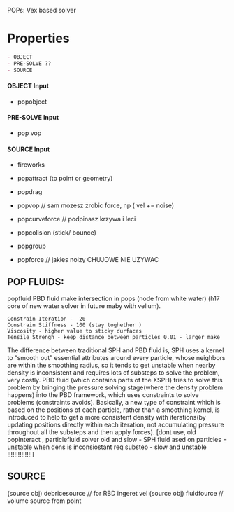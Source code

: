 
POPs: Vex based solver


# Properties
```md
- OBJECT 
- PRE-SOLVE ??
- SOURCE 
```

#### OBJECT Input  
- popobject  

#### PRE-SOLVE Input    
- pop vop  

#### SOURCE Input    
- fireworks  
- popattract (to point or geometry)  
- popdrag  
- popvop // sam mozesz zrobic force, np ( vel +=  noise)  
  
- popcurveforce // podpinasz krzywa i leci  
- popcolision (stick/ bounce)  
- popgroup  
- popforce // jakies noizy CHUJOWE NIE UZYWAC   

## POP FLUIDS:  
popfluid PBD fluid make intersection in pops (node from white water) (h17 core of new water solver in future maby with vellum). 
```
Constrain Iteration -  20 
Constrain Stiffness - 100 (stay toghether )
Viscosity - higher value to sticky durfaces 
Tensile Strengh - keep distance between particles 0.01 - larger make
```
The difference between traditional SPH and PBD fluid is, SPH uses a kernel to “smooth out” essential attributes around every particle, whose neighbors are within the smoothing radius, so it tends to get unstable when nearby density is inconsistent and requires lots of substeps to solve the problem, very costly. PBD fluid (which contains parts of the XSPH) tries to solve this problem by bringing the pressure solving stage(where the density problem happens) into the PBD framework, which uses constraints to solve problems (constraints avoids). Basically, a new type of constraint which is based on the positions of each particle, rather than a smoothing kernel, is introduced to help to get a more consistent density with iterations(by updating positions directly within each iteration, not accumulating pressure throughout all the substeps and then apply forces).
[dont use, old popinteract ,  particlefluid solver   old and slow - SPH fluid ased on particles = unstable when dens is inconsiostant req substep  - slow and unstable !!!!!!!!!!!!!!]

## SOURCE
(source obj) debricesource // for RBD ingeret vel
(source obj) fluidfource // volume source from point

